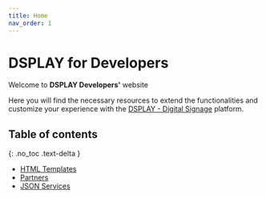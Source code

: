 ```yaml
---
title: Home
nav_order: 1
---
```

# DSPLAY for Developers

Welcome to **DSPLAY Developers'** website

Here you will find the necessary resources to extend the functionalities and customize your experience with the [DSPLAY - Digital Signage](https://dsplay.tv) platform.


## Table of contents
{: .no_toc .text-delta }

- [HTML Templates](./docs/html-templates)
- [Partners](./docs/partners)
- [JSON Services](./docs/json-services)